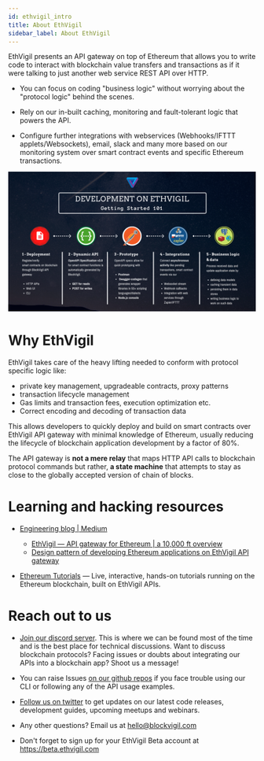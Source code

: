 ```yaml
---
id: ethvigil_intro
title: About EthVigil
sidebar_label: About EthVigil
---
```


EthVigil presents an API gateway on top of Ethereum that allows you to write code to interact with blockchain value transfers and transactions as if it were talking to just another web service REST API over HTTP.

* You can focus on coding "business logic" without worrying about the "protocol logic" behind the scenes.

* Rely on our in-built caching, monitoring and fault-tolerant logic that powers the API.

* Configure further integrations with webservices (Webhooks/IFTTT applets/Websockets), email, slack and many more based on our monitoring system over smart contract events and specific Ethereum transactions.

![EthVigil development lifecycle](assets/intro/ethvigil_intro.png)

# Why EthVigil

EthVigil takes care of the heavy lifting needed to conform with protocol specific logic like:

* private key management, upgradeable contracts, proxy patterns
* transaction lifecycle management
* Gas limits and transaction fees, execution optimization etc.
* Correct encoding and decoding of transaction data

This allows developers to quickly deploy and build on smart contracts over EthVigil API gateway with minimal knowledge of Ethereum, usually reducing the lifecycle of blockchain application development by a factor of 80%.

The API gateway is **not a mere relay** that maps HTTP API calls to blockchain protocol commands but rather, **a state machine** that attempts to stay as close to the globally accepted version of chain of blocks.

# Learning and hacking resources

* [Engineering blog | Medium](https://medium.com/blockvigil)
  * [EthVigil — API gateway for Ethereum | a 10,000 ft overview](https://medium.com/blockvigil/ethvigil-api-gateway-for-ethereum-b9d5266f2ea6)
  * [Design pattern of developing Ethereum applications on EthVigil API gateway](https://medium.com/blockvigil/design-pattern-of-developing-ethereum-applications-on-ethvigil-api-gateway-b56337b0086a)

* [Ethereum Tutorials](https://tutorials.ethvigil.com) — Live, interactive, hands-on tutorials running on the Ethereum blockchain, built on EthVigil APIs.

# Reach out to us

* [Join our discord server](https://discord.gg/5zaS3fv). This is where we can be found most of the time and is the best place for technical discussions. Want to discuss blockchain protocols? Facing issues or doubts about integrating our APIs into a blockchain app? Shoot us a message!

* You can raise Issues [on our github repos](https://github.com/blockvigil) if you face trouble using our CLI or following any of the API usage examples.

* [Follow us on twitter](https://twitter.com/blockvigil) to get updates on our latest code releases, development guides, upcoming meetups and webinars.

* Any other questions? Email us at hello@blockvigil.com

* Don't forget to sign up for your EthVigil Beta account at https://beta.ethvigil.com
